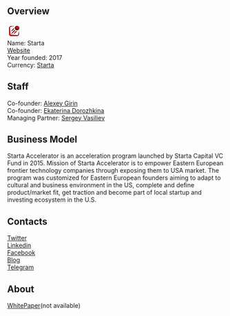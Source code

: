 ## Overview
![logo](../projects/logo/starta.png)  
Name: Starta  
[Website](https://startaico.com/)  
Year founded: 2017  
Currency: [Starta](https://coinmarketcap.com/assets/starta/)  
## Staff
Co-founder: [Alexey Girin](../people/alexey_girin.md)  
Co-founder: [Ekaterina Dorozhkina](../people/ekaterina_dorozhkina.md)  
Managing Partner: [Sergey Vasiliev](../people/sergey_vasiliev.md)  
## Business Model
Starta Accelerator is an acceleration program launched by Starta Capital VC Fund in 2015. Mission of Starta Accelerator is to empower Eastern European frontier technology companies through exposing them to USA market. The program was customized for Eastern European founders aiming to adapt to cultural and business environment in the US, complete and define product/market fit, get traction and become part of local startup and investing ecosystem in the U.S.
## Contacts  
[Twitter](https://twitter.com/startaico)  
[Linkedin](https://www.linkedin.com/company/5870508/)  
[Facebook](https://www.facebook.com/startaico)    
[Blog](https://medium.com/startaico)  
[Telegram](https://t.me/starta_ico)
## About  
[WhitePaper](https://startaico.com/Starta-Whitepaper-1.pdf)(not available) 
